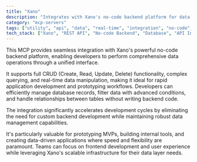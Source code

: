 ```yaml
---
title: "Xano"
description: "Integrates with Xano's no-code backend platform for data querying, manipulation, and CRUD operations to accelerate development."
category: "mcp-servers"
tags: ["utility", "api", "data", "real-time", "integration", "no-code", "CRUD", "MVP", "prototyping"]
tech_stack: ["Xano", "REST API", "No-code Backend", "Database", "API Integration", "Data Manipulation"]
---
```


This MCP provides seamless integration with Xano's powerful no-code backend platform, enabling developers to perform comprehensive data operations through a unified interface. 

It supports full CRUD (Create, Read, Update, Delete) functionality, complex querying, and real-time data manipulation, making it ideal for rapid application development and prototyping workflows. Developers can efficiently manage database records, filter data with advanced conditions, and handle relationships between tables without writing backend code.

The integration significantly accelerates development cycles by eliminating the need for custom backend development while maintaining robust data management capabilities. 

It's particularly valuable for prototyping MVPs, building internal tools, and creating data-driven applications where speed and flexibility are paramount. Teams can focus on frontend development and user experience while leveraging Xano's scalable infrastructure for their data layer needs.